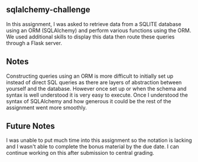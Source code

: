 ## sqlalchemy-challenge
In this assignment, I was asked to retrieve data from a SQLITE database using an ORM (SQLAlchemy) and perform various functions using the ORM. We used additional skills to display this data then route these queries through a Flask server.

## Notes
Constructing queries using an ORM is more difficult to initially set up instead of direct SQL queries as there are layers of abstraction between yourself and the database. However once set up or when the schema and syntax is well understood it is very easy to execute. Once I understood the syntax of SQLAlchemy and how generous it could be the rest of the assignment went more smoothly.

## Future Notes
I was unable to put much time into this assignment so the notation is lacking and I wasn't able to complete the bonus material by the due date. I can continue working on this after submission to central grading.